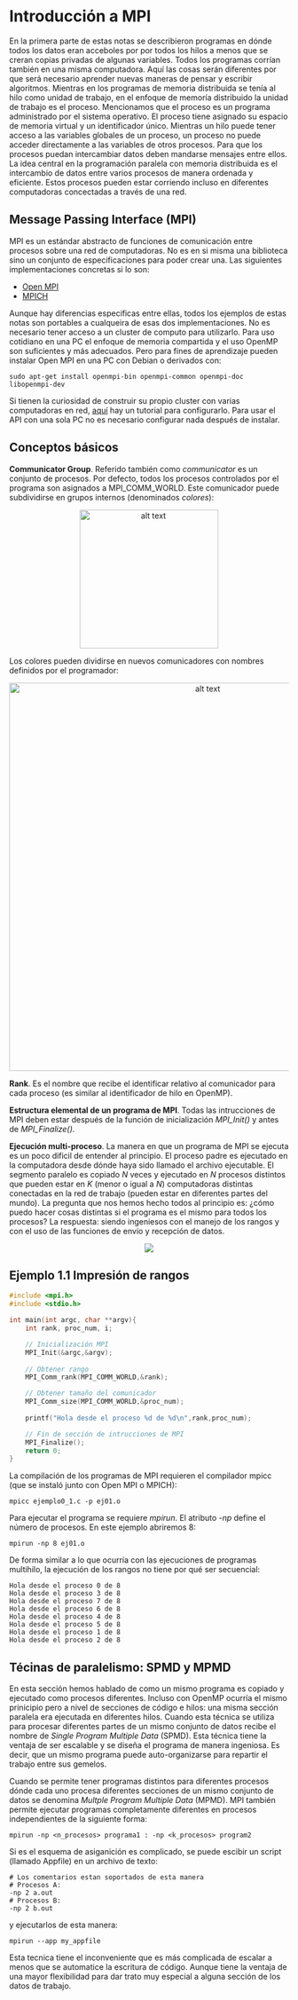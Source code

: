 # Introducción a MPI

En la primera parte de estas notas se describieron programas en dónde todos los datos eran acceboles por por todos los hilos a menos que se creran copias privadas de algunas variables. Todos los programas corrían también en una misma computadora. Aquí las cosas serán diferentes por que será necesario aprender nuevas maneras de pensar y escribir algoritmos. Mientras en los programas de memoria distribuida se tenía al hilo como unidad de trabajo, en el enfoque de memoría distribuido la unidad de trabajo es el proceso. Mencionamos que el proceso es un programa administrado por el sistema operativo. El proceso tiene asignado su espacio de memoria virtual y un identificador único. Mientras un hilo puede tener acceso a las variables globales de un proceso, un proceso no puede acceder directamente a las variables de otros procesos. Para que los procesos puedan intercambiar datos deben mandarse mensajes entre ellos. La idea central en la programación paralela con memoria distribuida es el intercambio de datos entre varios procesos de manera ordenada y eficiente. Estos procesos pueden estar corriendo incluso en diferentes computadoras concectadas a través de una red.

## Message Passing Interface (MPI)
MPI es un estándar abstracto de funciones de comunicación entre procesos sobre una red de computadoras. No es en si misma una biblioteca sino un conjunto de especificaciones para poder crear una. Las siguientes implementaciones concretas si lo son:
* [Open MPI](https://www.open-mpi.org/)
* [MPICH](https://www.anl.gov/mcs/mpich-a-highperformance-portable-implementation-of-mpi)

Aunque hay diferencias especificas entre ellas, todos los ejemplos de estas notas son portables a cualqueira de esas dos implementaciones. No es necesario tener acceso a un cluster de computo para utilizarlo. Para uso cotidiano en una PC el enfoque de memoria compartida y el uso OpenMP son suficientes y más adecuados. Pero para fines de aprendizaje pueden instalar Open MPI en una PC con Debian o derivados con:

```
sudo apt-get install openmpi-bin openmpi-common openmpi-doc libopenmpi-dev 
```

Si tienen la curiosidad de construir su propio cluster con varias computadoras en red, [aquí](http://mpi-cluster.blogspot.com/p/blog-page.html) hay un tutorial para configurarlo. Para usar el API con una sola PC no es necesario configurar nada después de instalar. 

## Conceptos básicos
**Communicator Group**. Referido también como *communicator* es un conjunto de procesos. Por defecto, todos los procesos controlados por el programa son asignados a MPI_COMM_WORLD. Este comunicador puede subdividirse en grupos internos (denominados *colores*):

<p align="center">
<img src="https://www.codingame.com/servlet/fileservlet?id=14312128064536" alt="alt text" width = 250>
</p>

Los colores pueden dividirse en nuevos comunicadores con nombres definidos por el programador:

<p align="center">
<img src="https://www.codingame.com/servlet/fileservlet?id=14312136027966" alt="alt text" width = 700>
</p>

**Rank**. Es el nombre que recibe el identificar relativo al comunicador para cada proceso (es similar al identificador de hilo en OpenMP).

**Estructura elemental de un programa de MPI**. Todas las intrucciones de MPI deben estar después de la función de inicialización *MPI_Init()* y antes de *MPI_Finalize()*. 

**Ejecución multi-proceso**. La manera en que un programa de MPI se ejecuta es un poco dificil de entender al principio. El proceso padre es ejecutado en la computadora desde dónde haya sido llamado el archivo ejecutable. El segmento paralelo es copiado *N* veces y ejecutado en *N* procesos distintos que pueden estar en *K* (menor o igual a *N*) computadoras distintas conectadas en la red de trabajo (pueden estar en diferentes partes del mundo). La pregunta que nos hemos hecho todos al principio es: ¿cómo puedo hacer cosas distintas si el programa es el mismo para todos los procesos? La respuesta: siendo ingeniesos con el manejo de los rangos y con el uso de las funciones de envío y recepción de datos. 

<p align="center">
<img src="https://skirt.ugent.be/skirt9/mpi_initfinal.png">
</p>

## Ejemplo 1.1 Impresión de rangos

```C
#include <mpi.h>
#include <stdio.h>

int main(int argc, char **argv){
    int rank, proc_num, i;

    // Inicialización MPI
    MPI_Init(&argc,&argv);
    
    // Obtener rango
    MPI_Comm_rank(MPI_COMM_WORLD,&rank);

    // Obtener tamaño del comunicador
    MPI_Comm_size(MPI_COMM_WORLD,&proc_num);
    
    printf("Hola desde el proceso %d de %d\n",rank,proc_num);

    // Fin de sección de intrucciones de MPI
    MPI_Finalize();
    return 0;
}
```

La compilación de los programas de MPI requieren el compilador mpicc (que se instaló junto con Open MPI o MPICH):
```
mpicc ejemplo0_1.c -p ej01.o
```

Para ejecutar el programa se requiere *mpirun*. El atributo *-np* define el número de procesos. En este ejemplo abriremos 8:
```
mpirun -np 8 ej01.o
```
De forma similar a lo que ocurría con las ejecuciones de programas multihilo, la ejecución de los rangos no tiene por qué ser secuencial:
```
Hola desde el proceso 0 de 8
Hola desde el proceso 3 de 8
Hola desde el proceso 7 de 8
Hola desde el proceso 6 de 8
Hola desde el proceso 4 de 8
Hola desde el proceso 5 de 8
Hola desde el proceso 1 de 8
Hola desde el proceso 2 de 8
```
## Técinas de paralelismo: SPMD y MPMD
En esta sección hemos hablado de como un mismo programa es copiado y ejecutado como procesos diferentes. Incluso con OpenMP ocurría el mismo prinicipio pero a nivel de secciones de código e hilos: una misma sección paralela era ejecutada en diferentes hilos. Cuando esta técnica se utiliza para procesar diferentes partes de un mismo conjunto de datos recibe el nombre de *Single Program Multiple Data* (SPMD). Esta técnica tiene la ventaja de ser escalable y se diseña el programa de manera ingeniosa. Es decir, que un mismo programa puede auto-organizarse para repartir el trabajo entre sus gemelos. 

Cuando se permite tener programas distintos para diferentes procesos dónde cada uno procesa diferentes secciones de un mismo conjunto de datos se denomina *Multple Program Multiple Data* (MPMD). MPI también permite ejecutar programas completamente diferentes en procesos independientes de la siguiente forma:
```
mpirun -np <n_procesos> programa1 : -np <k_procesos> program2
```
Si es el esquema de asiganición es complicado, se puede escibir un script (llamado Appfile) en un archivo de texto:
```
# Los comentarios estan soportados de esta manera
# Procesos A:
-np 2 a.out
# Procesos B:
-np 2 b.out
```
y ejecutarlos de esta manera:
```
mpirun --app my_appfile
```
Esta tecnica tiene el inconveniente que es más complicada de escalar a menos que se automatice la escritura de código. Aunque tiene la ventaja de una mayor flexibilidad para dar trato muy especial a alguna sección de los datos de trabajo. 
